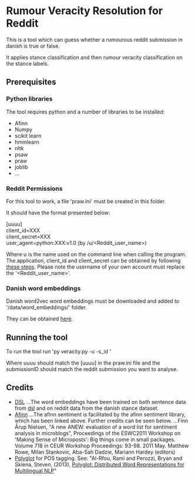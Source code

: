 # Rumour Veracity Resolution for Reddit

This is a tool which can guess whether a rumourous reddit submission in danish is true or false.

It applies stance classification and then rumour veracity classification on the stance labels.

## Prerequisites

### Python libraries
The tool requires python and a number of libraries to be installed:

* Afinn
* Numpy
* scikit learn
* hmmlearn
* nltk
* psaw
* praw
* joblib
* ...

### Reddit Permissions
For this tool to work, a file 'praw.ini' must be created in this folder.

It should have the format presented below:

[uuuu]  
client_id=XXX  
client_secret=XXX  
user_agent=python:XXX:v1.0 (by /u/<Reddit_user_name>)  

Where u is the name used on the command line when calling the program.
The application, client_id and client_secret can be obtained by following [these steps](https://github.com/reddit-archive/reddit/wiki/OAuth2).
Please note the username of your own account must replace the '<Reddit_user_name>'.

### Danish word embeddings

Danish word2vec word embeddings must be downloaded and added to '/data/word_embeddings/' folder.

They can be obtained [here](https://figshare.com/articles/Danish_DSL_and_Reddit_word2vec_word_embeddings/8099927).

## Running the tool

To run the tool run 'py veracity.py -u <uuuu> -s_id <submissionID>'

Where uuuu should match the [uuuu] in the praw.ini file and the submissionID should match the reddit submission you want to analyse.

## Credits

* [DSL](https://dsl.dk/)
...The word embeddings have been trained on both sentence data from [dsl](https://dsl.dk/) and on reddit data from the danish stance dataset.
* [Afinn](https://github.com/fnielsen/afinn)
...The afinn sentiment is facilitated by the afinn sentiment library, which has been linked above. Further credits can be seen below.
...Finn Årup Nielsen, "A new ANEW: evaluation of a word list for sentiment analysis in microblogs", Proceedings of the ESWC2011 Workshop on 'Making Sense of Microposts': Big things come in small packages. Volume 718 in CEUR Workshop Proceedings: 93-98. 2011 May. Matthew Rowe, Milan Stankovic, Aba-Sah Dadzie, Mariann Hardey (editors)
* [Polyglot](https://polyglot.readthedocs.io/en/latest/POS.html) for POS tagging. See: "Al-Rfou, Rami  and  Perozzi, Bryan  and  Skiena, Steven, (2013), [Polyglot: Distributed Word Representations for Multilingual NLP](http://www.aclweb.org/anthology/W13-3520)"
